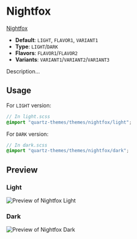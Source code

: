 # Nightfox

[Nightfox](https://github.com/mbromell)

- **Default**: `LIGHT`, `FLAVOR1`, `VARIANT1`
- **Type**: `LIGHT`/`DARK`
- **Flavors**: `FLAVOR1`/`FLAVOR2`
- **Variants**: `VARIANT1`/`VARIANT2`/`VARIANT3`

Description...

## Usage

For `LIGHT` version:

```scss
// In light.scss
@import "quartz-themes/themes/nightfox/light";
```

For `DARK` version:

```scss
// In dark.scss
@import "quartz-themes/themes/nightfox/dark";
```

## Preview

### Light

![Preview of Nightfox Light](preview-light.png)

### Dark

![Preview of Nightfox Dark](preview-dark.png)
